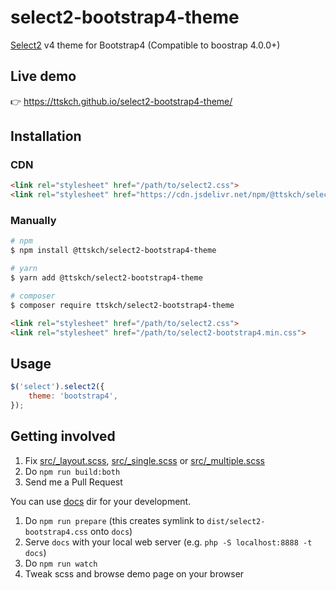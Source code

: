 # select2-bootstrap4-theme

[Select2](https://github.com/select2/select2) v4 theme for Bootstrap4 (Compatible to boostrap 4.0.0+)

## Live demo

👉 https://ttskch.github.io/select2-bootstrap4-theme/

## Installation

### CDN

```html
<link rel="stylesheet" href="/path/to/select2.css">
<link rel="stylesheet" href="https://cdn.jsdelivr.net/npm/@ttskch/select2-bootstrap4-theme@x.x.x/dist/select2-bootstrap4.min.css">
```

### Manually

```bash
# npm
$ npm install @ttskch/select2-bootstrap4-theme

# yarn
$ yarn add @ttskch/select2-bootstrap4-theme

# composer
$ composer require ttskch/select2-bootstrap4-theme
```

```html
<link rel="stylesheet" href="/path/to/select2.css">
<link rel="stylesheet" href="/path/to/select2-bootstrap4.min.css">
```

## Usage

```js
$('select').select2({
    theme: 'bootstrap4',
});
```

## Getting involved

1. Fix [src/_layout.scss](src/_layout.scss), [src/_single.scss](src/_single.scss) or [src/_multiple.scss](src/_multiple.scss)
1. Do `npm run build:both`
1. Send me a Pull Request

You can use [docs](docs) dir for your development.

1. Do `npm run prepare` (this creates symlink to `dist/select2-bootstrap4.css` onto `docs`)
1. Serve `docs` with your local web server (e.g. `php -S localhost:8888 -t docs`)
1. Do `npm run watch`
1. Tweak scss and browse demo page on your browser
